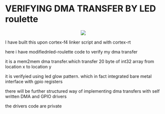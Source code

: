 # VERIFYING DMA TRANSFER BY LED roulette


<p align="center">
<img src="https://i.imgur.com/0k1r2Lc.gif">
</p>

I have built this upon cortex-f4 linker script and with cortex-rt

here i have modifiednled-roulette code to verify my dma transfer

it is a mem2mem dma transfer.which transfer 20 byte of int32 array from location x to location y 

it is verifyied using led glow pattern. which in fact integrated bare metal interface with gpio registers

there will be further structured way of implementing dma transfers with self written DMA and GPIO drivers

the drivers code are private
